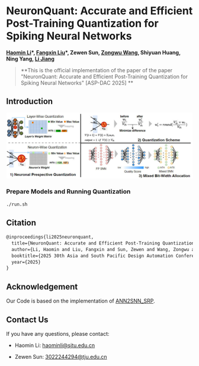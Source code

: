 # NeuronQuant: Accurate and Efficient Post-Training Quantization for Spiking Neural Networks

**[Haomin Li](https://shieldforever.github.io/)\*, [Fangxin Liu](https://mxhx7199.github.io/)\*, Zewen Sun, [Zongwu Wang](https://zongwuwang.github.io/), Shiyuan Huang, Ning Yang, [Li Jiang](https://cs.sjtu.edu.cn/~jiangli/)**

> **This is the official implementation of the paper of the paper "NeuronQuant: Accurate and Efficient Post-Training Quantization for Spiking Neural Networks"  [ASP-DAC 2025] **

## Introduction

![NeuronQuant Framework](images/NeuronQuant_Framework.jpg)

### Prepare Models and Running Quantization

```shell
./run.sh
```

## Citation

```latex
@inproceedings{li2025neuronquant,
  title={NeuronQuant: Accurate and Efficient Post-Training Quantization for Spiking Neural Networks},
  author={Li, Haomin and Liu, Fangxin and Sun, Zewen and Wang, Zongwu and Huang, Shiyuan and Yang, Ning and Jiang, Li},
  booktitle={2025 30th Asia and South Pacific Design Automation Conference (ASP-DAC)},
  year={2025}
}
```

## Acknowledgement

Our Code is based on the implementation of [ANN2SNN_SRP](https://github.com/hzc1208/ANN2SNN_SRP).

## Contact Us

If you have any questions, please contact:

- Haomin Li: haominli@sjtu.edu.cn

- Zewen Sun: 3022244294@tju.edu.cn
